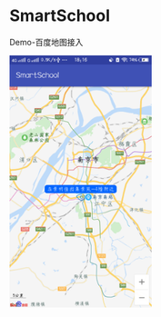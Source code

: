 ﻿# SmartSchool
Demo-百度地图接入

<img src="https://github.com/android-jian/SmartSchool/blob/master/images/icon.png" width="250"/>